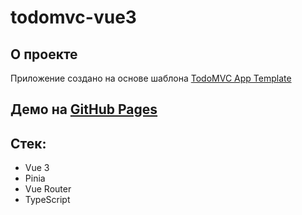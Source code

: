 # todomvc-vue3

## О проекте

Приложение создано на основе шаблона [TodoMVC App Template](https://github.com/tastejs/todomvc-app-template)

## Демо на [GitHub Pages](https://broomber.github.io/todomvc-vue3/)

## Стек:

- Vue 3
- Pinia
- Vue Router
- TypeScript
